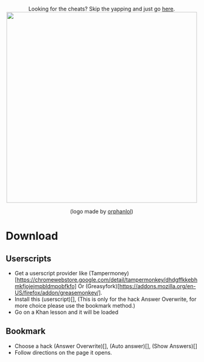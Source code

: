 <p align="center">
  Looking for the cheats? Skip the yapping and just go <a href ="https://github.com/ilytobias/Khan-Destroyer/blob/main/cheats.md">here</a>. <br>
<img src="https://github.com/ilytobias/Khan-Destroyer/assets/165577429/fcd7fa24-a62c-46c8-bc02-78463bd4c64a"/ width="500" height="500"><div align="center">

  (logo made by [orphanlol](https://github.com/orphanlol))
</div>

# Download

## Userscripts

* Get a userscript provider like (Tampermoney)[https://chromewebstore.google.com/detail/tampermonkey/dhdgffkkebhmkfjojejmpbldmpobfkfo] Or (Greasyfork)[https://addons.mozilla.org/en-US/firefox/addon/greasemonkey/].
* Install this (userscript)[], (This is only for the hack Answer Overwrite, for more choice please use the bookmark method.)
* Go on a Khan lesson and it will be loaded
  
## Bookmark

* Choose a hack (Answer Overwrite)[], (Auto answer)[], (Show Answers)[]
* Follow directions on the page it opens. 
